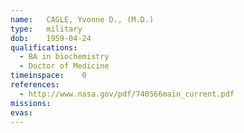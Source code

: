 ```yaml
---
name:	CAGLE, Yvonne D., (M.D.) 
type:	military
dob:	1959-04-24
qualifications:
  - BA in biochemistry
  - Doctor of Medicine
timeinspace:	0
references:
  - http://www.nasa.gov/pdf/740566main_current.pdf
missions:
evas:
---
```

